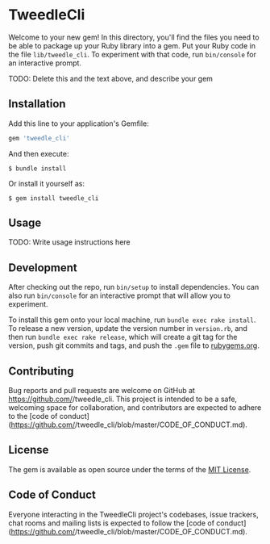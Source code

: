 # TweedleCli

Welcome to your new gem! In this directory, you'll find the files you need to be able to package up your Ruby library into a gem. Put your Ruby code in the file `lib/tweedle_cli`. To experiment with that code, run `bin/console` for an interactive prompt.

TODO: Delete this and the text above, and describe your gem

## Installation

Add this line to your application's Gemfile:

```ruby
gem 'tweedle_cli'
```

And then execute:

    $ bundle install

Or install it yourself as:

    $ gem install tweedle_cli

## Usage

TODO: Write usage instructions here

## Development

After checking out the repo, run `bin/setup` to install dependencies. You can also run `bin/console` for an interactive prompt that will allow you to experiment.

To install this gem onto your local machine, run `bundle exec rake install`. To release a new version, update the version number in `version.rb`, and then run `bundle exec rake release`, which will create a git tag for the version, push git commits and tags, and push the `.gem` file to [rubygems.org](https://rubygems.org).

## Contributing

Bug reports and pull requests are welcome on GitHub at https://github.com/<github username>/tweedle_cli. This project is intended to be a safe, welcoming space for collaboration, and contributors are expected to adhere to the [code of conduct](https://github.com/<github username>/tweedle_cli/blob/master/CODE_OF_CONDUCT.md).


## License

The gem is available as open source under the terms of the [MIT License](https://opensource.org/licenses/MIT).

## Code of Conduct

Everyone interacting in the TweedleCli project's codebases, issue trackers, chat rooms and mailing lists is expected to follow the [code of conduct](https://github.com/<github username>/tweedle_cli/blob/master/CODE_OF_CONDUCT.md).

